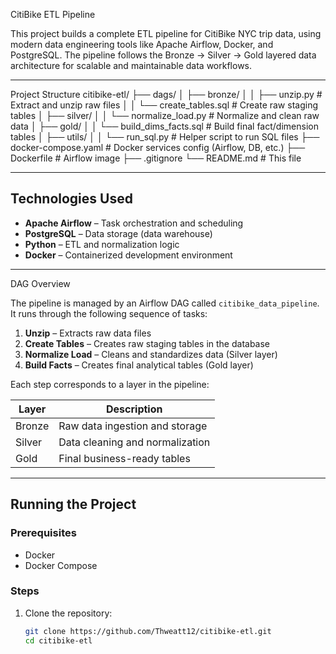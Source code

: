 CitiBike ETL Pipeline

This project builds a complete ETL pipeline for CitiBike NYC trip data, using modern data engineering tools like Apache Airflow, Docker, and PostgreSQL. The pipeline follows the Bronze → Silver → Gold layered data architecture for scalable and maintainable data workflows.

---

Project Structure
citibike-etl/
├── dags/
│ ├── bronze/
│ │ ├── unzip.py # Extract and unzip raw files
│ │ └── create_tables.sql # Create raw staging tables
│ ├── silver/
│ │ └── normalize_load.py # Normalize and clean raw data
│ ├── gold/
│ │ └── build_dims_facts.sql # Build final fact/dimension tables
│ ├── utils/
│ │ └── run_sql.py # Helper script to run SQL files
├── docker-compose.yaml # Docker services config (Airflow, DB, etc.)
├── Dockerfile # Airflow image
├── .gitignore
└── README.md # This file


---

## Technologies Used

- **Apache Airflow** – Task orchestration and scheduling
- **PostgreSQL** – Data storage (data warehouse)
- **Python** – ETL and normalization logic
- **Docker** – Containerized development environment

---

 DAG Overview

The pipeline is managed by an Airflow DAG called `citibike_data_pipeline`. It runs through the following sequence of tasks:

1. **Unzip** – Extracts raw data files
2. **Create Tables** – Creates raw staging tables in the database
3. **Normalize Load** – Cleans and standardizes data (Silver layer)
4. **Build Facts** – Creates final analytical tables (Gold layer)

Each step corresponds to a layer in the pipeline:

| Layer   | Description |
|---------|-------------|
| Bronze  | Raw data ingestion and storage |
| Silver  | Data cleaning and normalization |
| Gold    | Final business-ready tables |

---

## Running the Project

### Prerequisites

- Docker
- Docker Compose

### Steps

1. Clone the repository:
   ```bash
   git clone https://github.com/Thweatt12/citibike-etl.git
   cd citibike-etl
